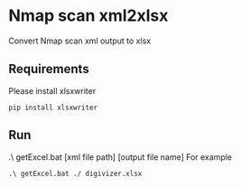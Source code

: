 # Nmap scan xml2xlsx
Convert Nmap scan xml output to xlsx

## Requirements
Please install xlsxwriter
```
pip install xlsxwriter
```

## Run
.\ getExcel.bat [xml file path] [output file name]
For example
```
.\ getExcel.bat ./ digivizer.xlsx
```
